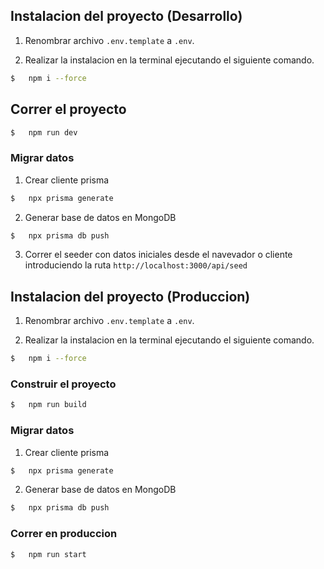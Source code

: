 

## Instalacion del proyecto (Desarrollo) 
1. Renombrar archivo ``.env.template`` a ``.env``.

2. Realizar la instalacion en la terminal ejecutando el siguiente comando.
```bash
$   npm i --force
```

## Correr el proyecto 

```bash
$   npm run dev
```


### Migrar datos
1. Crear cliente prisma
```bash
$   npx prisma generate
```

2. Generar base de datos en MongoDB
```bash
$   npx prisma db push
```

3. Correr el seeder con datos iniciales desde el navevador o cliente introduciendo la ruta ``http://localhost:3000/api/seed``


## Instalacion del proyecto (Produccion) 
1. Renombrar archivo ``.env.template`` a ``.env``.

2. Realizar la instalacion en la terminal ejecutando el siguiente comando.
```bash
$   npm i --force
```

### Construir el proyecto

```bash
$   npm run build
```


### Migrar datos
1. Crear cliente prisma
```bash
$   npx prisma generate
```

2. Generar base de datos en MongoDB
```bash
$   npx prisma db push
```

### Correr en produccion
```bash
$   npm run start
```